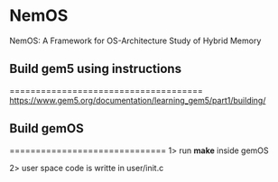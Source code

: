 # NemOS
NemOS: A Framework for OS-Architecture Study of Hybrid Memory

## Build gem5 using instructions 
=====================================
https://www.gem5.org/documentation/learning_gem5/part1/building/

## Build gemOS 
==============================
1> run **make** inside gemOS

2> user space code is writte in user/init.c
